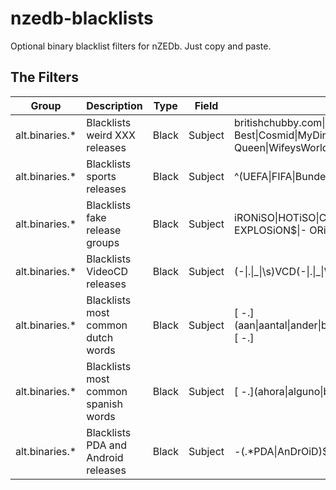 nzedb-blacklists
================

Optional binary blacklist filters for nZEDb. Just copy and paste.

## The Filters

Group | Description | Type | Field | Regex
------|-------------|------|-------|------
alt.binaries.* | Blacklists weird XXX releases | Black | Subject | britishchubby.com&#124;WetAndPissy&#124;Caribbeancom&#124;WettingHerPanties.com&#124;fTheTrainingofO&#124;TeachMeFisting&#124;HouseOfTaboo&#124;SexAndSubmission&#124;HardcoreGangbang&#124;TheUpperFloor&#124;AuntJudys&#124;DeliaTs&#124;Lady-Sonia&#124;PublicDisgrace&#124;FutileStruggles&#124;HogTied&#124;PlumpersAtPlay&#124;ElectroSluts&#124;ScoreHD&#124;ABMEA&#124;Gyno-X&#124;Mommy Blows Best&#124;Cosmid&#124;MyDirtyHobby&#124;GhettoGaggers&#124;FuckingMachines&#124;BlacksOnBlondes&#124;SexuallyBroken&#124;Hogtie&#124;My New Black Stepdaddy&#124;WatchingMyMomGoBlack&#124;RoundAndBrown&#124;AfricanBlackLesbian&#124;GapeLand&#124;PublicAgent&#124;XLGirls&#124;Party\.Hardcore&#124;Asian Apple Seed&#124;WhippedAss&#124;MilkingTable&#124;LeluLove&#124;G\-Queen&#124;WifeysWorld&#124;8thStreetLatinas&#124;MilfsLikeItBig&#124;StepmomVideos&#124;ManoJob&#124;FakeHospital&#124;HairyTwatter&#124;MomPov&#124;Mamacitas&#124;Masturbation&#124;PlumperPass&#124;GrandpaLove&#124;Mastrubeertje
alt.binaries.* | Blacklists sports releases | Black | Subject | \^\(UEFA&#124;FIFA&#124;Bundesliga&#124;NFL&#124;WWE&#124;NHL&#124;NBA&#124;WCW&#124;ESPN&#124;MLB&#124;NFC&#124;PGA&#124;UFC&#124;WPT&#124;WWF&#124;EPL&#124;FA?Cup&#124;manchester?united&#124;capital?one?cup&#124;Formula1&#124;Word.Series.of.Fighting&#124;Showtime.Boxing&#124;Match.Of.The.Day&#124;Rugby&#124;The.Football.League&#124;Football\)&#124;World.Cup&#124;giro.*d.*italia&#124;tour.de.france
alt.binaries.* | Blacklists fake release groups | Black | Subject | iRONiSO&#124;HOTiSO&#124;CPiSO&#124;CAUiSO&#124;TiNYiSO&#124;TURKiSO&#124;ISO\-TBE&#124;DVD\-ISO&#124;OSX\-ISO&#124;GAME\-iSO&#124;\-SiGNMAKER&#124;\-RiSE&#124;\-DYNAMiCS&#124;AMPLiFYiSO&#124;APP-iSO&#124;ISO\-THE FARM&#124;ISO\-SHADOW&#124;ISO\-DVT&#124;ISO\-SCOTCH&#124;ISO\-EcHoS&#124;ISO\-LND&#124;ISO\-FooZiSo&#124;\-AUXiSO&#124;iSO\-ENGiNE&#124;ISO\-OSX&#124;iSO\-HS&#124;iSO\-rG&#124;\-TBE&#124;\- aSxPDA&#124;\- SCOTCH$&#124;\- EXPLOSiON$&#124;\- ORiON$&#124;Cracked\-HS&#124;\-ViRiLiTY&#124;\-XiSO&#124;\-MCiPDA&#124;\-SiSO&#124;\-MSGPDA&#124;\-CSCPDA&#124;\-PiZZA&#124;\-NOKiApDA&#124;\-SUNiSO&#124;\-XiMPDA&#124;\-RCAPDA&#124;\-SHDXXX
alt.binaries.* | Blacklists VideoCD releases | Black | Subject | (\-&#124;\.&#124;\_&#124;\s)VCD(\-&#124;\.&#124;\_&#124;\s)
alt.binaries.* | Blacklists most common dutch words | Black | Subject | \[ \-\.\](aan&#124;aantal&#124;ander&#124;beetje&#124;dag&#124;dat&#124;dingen&#124;doen&#124;een&#124;eigenlijk&#124;gaan&#124;gewoon&#124;groot&#124;hebben&#124;heel&#124;het&#124;hij&#124;ik&#124;jaar&#124;kinderen&#124;komen&#124;kunnen&#124;laatst&#124;leuk&#124;leven&#124;maar&#124;maken&#124;mensen&#124;moeten&#124;natuurlijk&#124;niet&#124;nieuw&#124;ook&#124;op&#124;plaats&#124;tijd&#124;vrouw&#124;voor&#124;werk&#124;weten&#124;worden&#124;zeggen&#124;zijn&#124;zullen&#124;seizoen&#124;verzekering&#124;verzoekje&#124;goedkoop&#124;inboedel&#124;NL&#124;vrouwen&#124;vleugel)\[ \-\.\]
alt.binaries.* | Blacklists most common spanish words | Black | Subject | \[ \-\.\](ahora&#124;alguno&#124;bien&#124;cada&#124;como&#124;cosa&#124;creer&#124;cuando&#124;deber&#124;decir&#124;dejar&#124;desde&#124;donde&#124;encontrar&#124;entonces&#124;estar&#124;este&#124;haber&#124;hablar&#124;hacer&#124;hasta&#124;llegar&#124;llevar&#124;menos&#124;mismo&#124;mucho&#124;muy&#124;nada&#124;nuestro&#124;nuevo&#124;otro&#124;para&#124;parecer&#124;parte&#124;pasar&#124;pero&#124;poder&#124;poner&#124;porque&#124;primero&#124;que&#124;quedar&#124;querer&#124;seguir&#124;siempre&#124;sobre&#124;tanto&#124;tener&#124;tiempo&#124;vida)\[ \-\.\]
alt.binaries.* | Blacklists PDA and Android releases | Black | Subject | \-\(.*PDA&#124;AnDrOiD)\$
